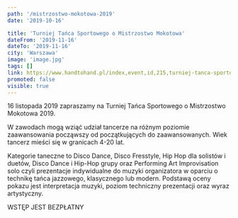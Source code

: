 ```yaml
---
path: '/mistrzostwo-mokotowa-2019'
date: '2019-10-16'

title: 'Turniej Tańca Sportowego o Mistrzostwo Mokotowa'
dateFrom: '2019-11-16'
dateTo: '2019-11-16'
city: 'Warszawa'
image: 'image.jpg'
tags: []
link: https://www.handtohand.pl/index,event,id,215,turniej-tanca-sportowego-o%C2%A0mistrzostwo-mokotowa-2019
promoted: false
visible: true
---
```

16 listopada 2019 zapraszamy na Turniej Tańca Sportowego o Mistrzostwo Mokotowa 2019.

W zawodach mogą wziąć udział tancerze na różnym poziomie zaawansowania począwszy od początkujących do zaawansowanych. Wiek tancerz mieści się w granicach 4-20 lat.

Kategorie taneczne to Disco Dance, Disco Fresstyle, Hip Hop dla solistów i duetów, Disco Dance i Hip-Hop grupy oraz Performing Art Improvisation solo czyli prezentacje indywidualne do muzyki organizatora w oparciu o technikę tańca jazzowego, klasycznego lub modern. Podstawą oceny pokazu jest interpretacja muzyki, poziom techniczny prezentacji oraz wyraz artystyczny.

WSTĘP JEST BEZPŁATNY
